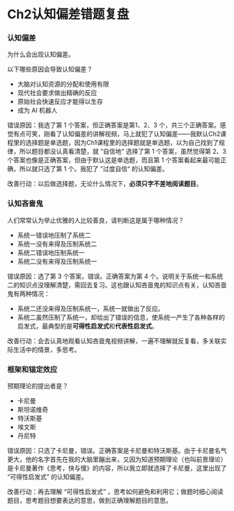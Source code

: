 # Ch2认知偏差错题复盘

### 认知偏差

为什么会出现认知偏差。

以下哪些原因会导致认知偏差？

- 大脑对认知资源的分配和使用有限
- 现代社会要求做出精确的反应
- 原始社会快速反应才能得以生存
- 成为 AI 机器人

错误原因：我选了第 1 个答案，但正确答案是第1、2、3 个，共三个正确答案。感觉有点可笑，刚看了认知偏差的讲解视频，马上就犯了认知偏差——我默认Ch2课程里的选择题是单选题，因为Ch1课程里的选择题就是单选题，以为自己找到了规律，所以题目都没认真看清楚，就 ”自信地“ 选择了第 1 个答案，虽然觉得第 2、3个答案也像是正确答案，但由于默认这是单选题，而且第 1 个答案看起来最可能正确，所以就只选了第 1 个。我犯了 ”过度自信“ 的认知偏差。

改善行动：以后做选择题，无论什么情况下，**必须只字不差地阅读题目**。

### 认知吝啬鬼

人们常常认为举止优雅的人比较善良，请判断这是属于哪种情况？

- 系统一错误地压制了系统二
- 系统一没有来得及压制系统二
- 系统二错误地压制系统一
- 系统二没有来得及压制系统一

错误原因：选了第 3 个答案，错误。正确答案为第 4 个。说明关于系统一和系统二的知识点没理解清楚，需回去复习。这也跟认知吝啬鬼的知识点有关，认知吝啬鬼有两种情况：

- 系统二还没来得及压制系统一，系统一就做出了反应。
- 系统二虽然压制了系统一，却给出了错误的信息，使系统一产生了各种各样的启发式，最典型的是**可得性启发式**和**代表性启发式**。

改善行动：会去认真地观看认知吝啬鬼视频讲解，一遍不理解就反复看，多关联实际生活中的情景，多思考。

### 框架和锚定效应

预期理论的提出者是？

- 卡尼曼
- 斯坦诺维奇
- 特沃斯基
- 埃文斯
- 丹尼特

错误原因：只选了卡尼曼，错误。正确答案是卡尼曼和特沃斯基。由于卡尼曼名气更大，他的名字首先在我的大脑里蹦出来，又因为知道预期理论（也叫前景理论）是卡尼曼著作《思考，快与慢》的内容，所以我立即就选择了卡尼曼，这里出现了 “可得性启发式” 的认知偏差。

改善行动：再去理解 “可得性启发式” ，思考如何避免和利用它；做题时细心阅读题目，思考题目想要表达的意思，做到正确理解题目的意思。